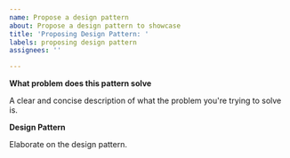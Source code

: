 ```yaml
---
name: Propose a design pattern
about: Propose a design pattern to showcase
title: 'Proposing Design Pattern: '
labels: proposing design pattern
assignees: ''

---
```


**What problem does this pattern solve**

A clear and concise description of what the problem you're trying to solve is.

**Design Pattern**

Elaborate on the design pattern.
